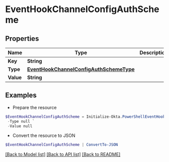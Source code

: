 # EventHookChannelConfigAuthScheme
## Properties

Name | Type | Description | Notes
------------ | ------------- | ------------- | -------------
**Key** | **String** |  | [optional] 
**Type** | [**EventHookChannelConfigAuthSchemeType**](EventHookChannelConfigAuthSchemeType.md) |  | [optional] 
**Value** | **String** |  | [optional] 

## Examples

- Prepare the resource
```powershell
$EventHookChannelConfigAuthScheme = Initialize-Okta.PowerShellEventHookChannelConfigAuthScheme  -Key null `
 -Type null `
 -Value null
```

- Convert the resource to JSON
```powershell
$EventHookChannelConfigAuthScheme | ConvertTo-JSON
```

[[Back to Model list]](../README.md#documentation-for-models) [[Back to API list]](../README.md#documentation-for-api-endpoints) [[Back to README]](../README.md)

